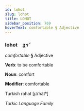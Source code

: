 ```yaml
---
id: lohot
slug: lohot
title: LOHOT
sidebar_position: 769
hoverText: comfortable § Adjective
---
```


### lohot&emsp;<span kind="abugida">ʓɂ̆</span>

*comfortable* **§** Adjective

**Verb**: to be comfortable

**Noun**: comfort

**Modifier**: comfortable

Turkish rahat [ɾ̞äˈhätʰ]

*Turkic Language Family*